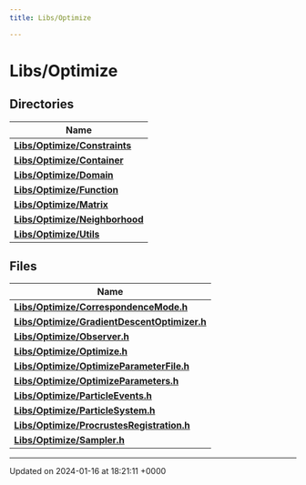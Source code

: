```yaml
---
title: Libs/Optimize

---
```


# Libs/Optimize



## Directories

| Name           |
| -------------- |
| **[Libs/Optimize/Constraints](../Files/dir_aee3ea6bcd7d0f0da850c3e9fd33d5af.md#dir-libs/optimize/constraints)**  |
| **[Libs/Optimize/Container](../Files/dir_8703d550aef9c899d5cf3c4cd311a554.md#dir-libs/optimize/container)**  |
| **[Libs/Optimize/Domain](../Files/dir_b92c77c85671879e4c48e03051777b7e.md#dir-libs/optimize/domain)**  |
| **[Libs/Optimize/Function](../Files/dir_0e4564af99249380ef1f30404400c0a3.md#dir-libs/optimize/function)**  |
| **[Libs/Optimize/Matrix](../Files/dir_18c9fb63c9ecb061d3bfcf14463b37a6.md#dir-libs/optimize/matrix)**  |
| **[Libs/Optimize/Neighborhood](../Files/dir_37dfc33913c47c48c20c22cdbf1559c0.md#dir-libs/optimize/neighborhood)**  |
| **[Libs/Optimize/Utils](../Files/dir_85653c7ab6d0c0e003ea454a8b2baba9.md#dir-libs/optimize/utils)**  |

## Files

| Name           |
| -------------- |
| **[Libs/Optimize/CorrespondenceMode.h](../Files/CorrespondenceMode_8h.md#file-correspondencemode.h)**  |
| **[Libs/Optimize/GradientDescentOptimizer.h](../Files/GradientDescentOptimizer_8h.md#file-gradientdescentoptimizer.h)**  |
| **[Libs/Optimize/Observer.h](../Files/Observer_8h.md#file-observer.h)**  |
| **[Libs/Optimize/Optimize.h](../Files/Optimize_8h.md#file-optimize.h)**  |
| **[Libs/Optimize/OptimizeParameterFile.h](../Files/OptimizeParameterFile_8h.md#file-optimizeparameterfile.h)**  |
| **[Libs/Optimize/OptimizeParameters.h](../Files/OptimizeParameters_8h.md#file-optimizeparameters.h)**  |
| **[Libs/Optimize/ParticleEvents.h](../Files/ParticleEvents_8h.md#file-particleevents.h)**  |
| **[Libs/Optimize/ParticleSystem.h](../Files/ParticleSystem_8h.md#file-particlesystem.h)**  |
| **[Libs/Optimize/ProcrustesRegistration.h](../Files/ProcrustesRegistration_8h.md#file-procrustesregistration.h)**  |
| **[Libs/Optimize/Sampler.h](../Files/Sampler_8h.md#file-sampler.h)**  |






-------------------------------

Updated on 2024-01-16 at 18:21:11 +0000
